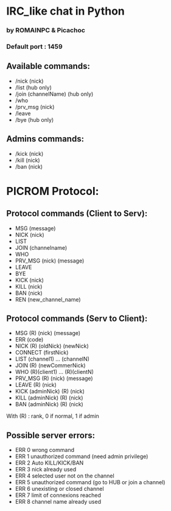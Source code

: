 # IRC_like chat in Python

### by ROMAINPC & Picachoc

### Default port : 1459


## Available commands:

- /nick (nick)
- /list (hub only)
- /join (channelName) (hub only)
- /who
- /prv_msg (nick)
- /leave
- /bye (hub only)

## Admins commands:
- /kick (nick)
- /kill (nick)
- /ban (nick)

# PICROM Protocol:
## Protocol commands (Client to Serv):
- MSG (message)
- NICK (nick)
- LIST
- JOIN (channelname)
- WHO
- PRV_MSG (nick) (message)
- LEAVE
- BYE
- KICK (nick)
- KILL (nick)
- BAN (nick)
- REN (new_channel_name)

## Protocol commands (Serv to Client):
- MSG (R) (nick) (message)
- ERR (code)
- NICK (R) (oldNick) (newNick)
- CONNECT (firstNick)
- LIST (channel1) ... (channelN)
- JOIN (R) (newCommerNick)
- WHO (R)(client1) ... (R)(clientN)
- PRV_MSG (R) (nick) (message)
- LEAVE (R) (nick)
- KICK (adminNick) (R) (nick)
- KILL (adminNick) (R) (nick)
- BAN (adminNick) (R) (nick)

With (R) : rank, 0 if normal, 1 if admin

## Possible server errors:
- ERR 0  wrong command
- ERR 1  unauthorized command (need admin privilege)
- ERR 2  Auto KILL/KICK/BAN
- ERR 3  nick already used
- ERR 4  selected user not on the channel
- ERR 5  unauthorized command (go to HUB or join a channel)
- ERR 6  unexisting or closed channel
- ERR 7  limit of connexions reached
- ERR 8  channel name already used
